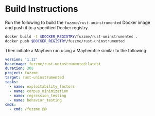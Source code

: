 # Build Instructions

Run the following to build the `fuzzme/rust-uninstrumented` Docker image and push it to a specified Docker registry.

```sh
docker build -t $DOCKER_REGISTRY/fuzzme/rust-uninstrumented .
docker push $DOCKER_REGISTRY/fuzzme/rust-uninstrumented
```

Then initiate a Mayhem run using a Mayhemfile similar to the following:

```yaml
version: '1.12'
baseimage: fuzzme/rust-uninstrumented:latest
duration: 300
project: fuzzme
target: rust-uninstrumented
tasks:
  - name: exploitability_factors
  - name: corpus_minimization
  - name: regression_testing
  - name: behavior_testing
cmds:
  - cmd: /fuzzme @@
```